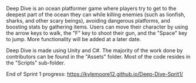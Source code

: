 Deep Dive is an ocean platformer game where players try to get to the deepest part of the ocean they can while killing enemies (such as lionfish, sharks, and other scary beings), avoiding dangerous platforms, and boosting stats by gathering items. Users can move their character by using the arrow keys to walk, the "F" key to shoot their gun, and the "Space" key to jump. More functionality will be added at a later date.

Deep Dive is made using Unity and C#. The majority of the work done by contributors can be found in the "Assets" folder. Most of the code resides in the "Scripts" sub-folder. 

End of Sprint 1 progress: https://kylemoore12.github.io/Deep-Dive-Sprit1/
